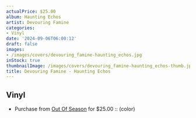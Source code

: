 ```yaml
---
actualPrice: $25.00
album: Haunting Echos
artist: Devouring Famine
categories:
- Vinyl
date: '2024-09-06T06:00:12'
draft: false
images:
- /images/covers/devouring_famine-haunting_echos.jpg
inStock: true
thumbnailImage: /images/covers/devouring_famine-haunting_echos-thumb.jpg
title: Devouring Famine - Haunting Echos
---
```


## Vinyl
* Purchase from [Out Of Season](https://www.outofseasonlabel.com/products/devouring-famine-haunting-echos-vinyl-lp-color) for $25.00 :: (color)
